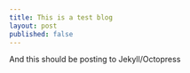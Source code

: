 ```yaml
---
title: This is a test blog
layout: post
published: false
---
```

And this should be posting to Jekyll/Octopress